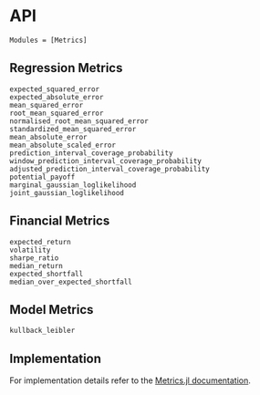 # API

```@index
Modules = [Metrics]
```

## Regression Metrics
```@docs
expected_squared_error
expected_absolute_error
mean_squared_error
root_mean_squared_error
normalised_root_mean_squared_error
standardized_mean_squared_error
mean_absolute_error
mean_absolute_scaled_error
prediction_interval_coverage_probability
window_prediction_interval_coverage_probability
adjusted_prediction_interval_coverage_probability
potential_payoff
marginal_gaussian_loglikelihood
joint_gaussian_loglikelihood
```

## Financial Metrics

```@docs
expected_return
volatility
sharpe_ratio
median_return
expected_shortfall
median_over_expected_shortfall
```

## Model Metrics

```@docs
kullback_leibler
```


## Implementation

For implementation details refer to the [Metrics.jl documentation](https://invenia.pages.invenia.ca/Metrics.jl/).
